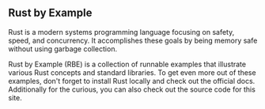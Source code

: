 ## Rust by Example
Rust is a modern systems programming language focusing on safety, speed, and concurrency. It accomplishes these goals by being memory safe without using garbage collection.

Rust by Example (RBE) is a collection of runnable examples that illustrate various Rust concepts and standard libraries. To get even more out of these examples, don't forget to install Rust locally and check out the official docs. Additionally for the curious, you can also check out the source code for this site.
